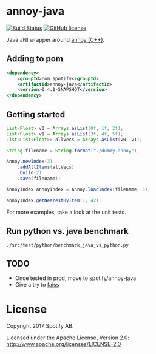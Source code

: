 # annoy-java

[![Build Status](https://img.shields.io/circleci/project/github/yonromai/annoy-java/master.svg)](https://circleci.com/gh/yonromai/annoy-java)
[![GitHub license](https://img.shields.io/github/license/yonromai/annoy-java.svg)](./LICENSE.txt)

Java JNI wrapper around [annoy (C++)](https://github.com/spotify/annoy).

## Adding to pom
```xml
<dependency>
    <groupId>com.spotify</groupId>
    <artifactId>annoy-java</artifactId>
    <version>0.4.1-SNAPSHOT</version>
</dependency>
```

## Getting started

```java
List<Float> v0 = Arrays.asList(0f, 1f, 2f);
List<Float> v1 = Arrays.asList(3f, 4f, 5f);
List<List<Float>> allVecs = Arrays.asList(v0, v1);

String filename = String.format("./dummy.annoy");

Annoy.newIndex(3)
    .addAllItems(allVecs)
    .build(2)
    .save(filename);

AnnoyIndex annoyIndex = Annoy.loadIndex(filename, 3);

annoyIndex.getNearestByItem(1, 42);
```
For more examples, take a look at the unit tests.

## Run python vs. java benchmark
```
./src/test/python/benchmark_java_vs_python.py
```

## TODO
* Once tested in prod, move to spotify/annoy-java
* Give a try to [faiss](https://github.com/facebookresearch/faiss)

# License

Copyright 2017 Spotify AB.

Licensed under the Apache License, Version 2.0: http://www.apache.org/licenses/LICENSE-2.0
